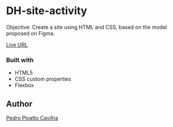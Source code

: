 # DH-site-activity
Objective: Create a site using HTML and CSS, based on the model proposed on Figma.

[Live URL](https://pedropivattocavilha.github.io/order-summary-component/#)

### Built with

- HTML5 
- CSS custom properties
- Flexbox

## Author

[Pedro Pivatto Cavilha](https://www.linkedin.com/in/pedropivatto/)


